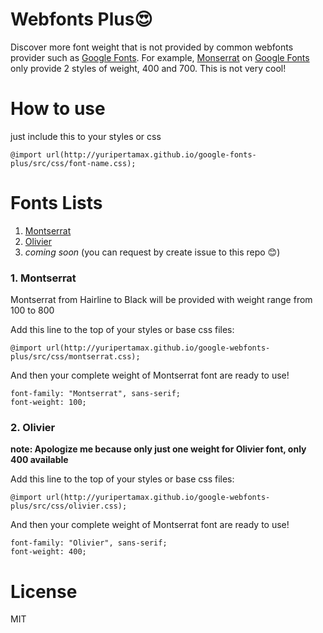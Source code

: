 # Webfonts Plus😍
Discover more font weight that is not provided by common webfonts provider such as [Google Fonts](http://google.com/fonts). For example, [Monserrat](https://www.google.com/fonts/specimen/Montserrat) on [Google Fonts](http://google.com/fonts) only provide 2 styles of weight, 400 and 700. This is not very cool!

# How to use
just include this to your styles or css

```
@import url(http://yuripertamax.github.io/google-fonts-plus/src/css/font-name.css);
```

# Fonts Lists
1. [Montserrat](#montserrat)
2. [Olivier](#olivier)
2. _coming soon_ (you can request by create issue to this repo 😊)


### 1. Montserrat

Montserrat from Hairline to Black will be provided with weight range from 100 to 800

Add this line to the top of your styles or base css files:
```
@import url(http://yuripertamax.github.io/google-webfonts-plus/src/css/montserrat.css);
```

And then your complete weight of Montserrat font are ready to use!
```
font-family: "Montserrat", sans-serif;
font-weight: 100;
```

### 2. Olivier

__note: Apologize me because only just one weight for Olivier font, only 400 available__

Add this line to the top of your styles or base css files:
```
@import url(http://yuripertamax.github.io/google-webfonts-plus/src/css/olivier.css);
```

And then your complete weight of Montserrat font are ready to use!
```
font-family: "Olivier", sans-serif;
font-weight: 400;
```

# License
MIT
